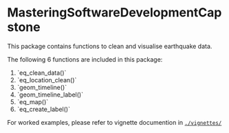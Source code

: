 # MasteringSoftwareDevelopmentCapstone

This package contains functions to clean and visualise earthquake data.

The following 6 functions are included in this package:
<ol>
  <li>`eq_clean_data()`
  <li>`eq_location_clean()`
  <li>`geom_timeline()`
  <li>`geom_timeline_label()`
  <li>`eq_map()`
  <li>`eq_create_label()`
</ol>

For worked examples, please refer to vignette documention in  [`./vignettes/`](https://github.com/elyminator91/MasteringSoftwareDevelopmentCapstone/blob/master/vignettes/MasteringSoftwareDevelopmentCapstone.pdf)